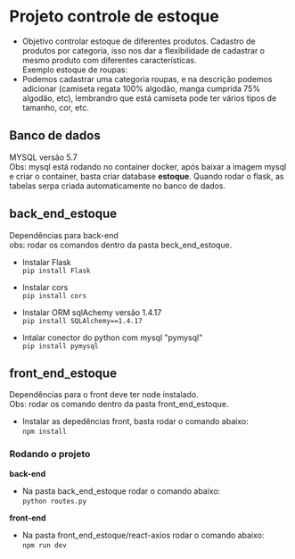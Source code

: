 # Projeto controle de estoque  
- Objetivo controlar estoque de diferentes produtos. Cadastro de produtos por categoria, isso nos dar a flexibilidade de cadastrar o mesmo produto com diferentes características.  
Exemplo estoque de roupas:
- Podemos cadastrar uma categoria roupas, e na descrição podemos adicionar (camiseta regata 100% algodão, manga cumprida 75% algodão, etc), lembrandro que está camiseta pode ter vários tipos de tamanho, cor, etc.

## Banco de dados  
MYSQL versão 5.7  
Obs: mysql está rodando no container docker, após baixar a imagem mysql e criar o container, basta criar database **estoque**. Quando rodar o flask, as tabelas serpa criada automaticamente no banco de dados.

## back_end_estoque  
Dependências para back-end  
obs: rodar os comandos dentro da pasta beck_end_estoque.   
- Instalar Flask   
`pip install Flask`   

- Instalar cors   
`pip install cors`  

- Instalar ORM sqlAchemy versão 1.4.17   
`pip install SQLAlchemy==1.4.17`  

- Intalar conector do python com mysql "pymysql"  
`pip install pymysql`  


## front_end_estoque  
Dependências para o front deve ter node instalado.  
Obs: rodar os comando dentro da pasta front_end_estoque.  

- Instalar as depedências front, basta rodar o comando abaixo:  
`npm install`  

### Rodando o projeto
**back-end**
- Na pasta back_end_estoque rodar o comando abaixo:  
`python routes.py`  

**front-end**
- Na pasta front_end_estoque/react-axios rodar o comando abaixo:  
`npm run dev`






